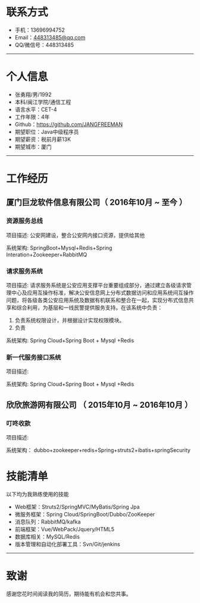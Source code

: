 # 联系方式

- 手机：13696994752
- Email：448313485@qq.com
- QQ/微信号：448313485

---

# 个人信息

 - 张勇翔/男/1992
 - 本科/闽江学院/通信工程
 - 语言水平：CET-4
 - 工作年限：4年
 - Github：https://github.com/JANGFREEMAN
 - 期望职位：Java中级程序员
 - 期望薪资：税前月薪13K
 - 期望城市：厦门

---

# 工作经历

## 厦门巨龙软件信息有限公司（ 2016年10月 ~ 至今 ）

### 资源服务总线
项目描述: 公安网建设，整合公安网内接口资源，提供给其他

系统架构: SpringBoot+Mysql+Redis+Spring Interation+Zookeeper+RabbitMQ

### 请求服务系统

项目描述: 请求服务系统是公安应用支撑平台重要组成部分，通过建立各级请求管理中心及应用互操作标准，解决公安信息网上分布式数据访问和应用系统间互操作问题，将各级各类公安应用系统及数据有机联系和整合在一起，实现分布式信息共享和综合利用，为基层和一线民警提供服务支持。在该系统中负责：

1. 负责系统权限设计，并根据设计实现权限模块。
2. 负责

系统架构: Spring Cloud+Spring Boot + Mysql +Redis

### 新一代服务接口系统

项目描述:

系统架构: Spring Cloud+Spring Boot + Mysql +Redis


## 欣欣旅游网有限公司 （ 2015年10月 ~ 2016年10月 ）

### 叮咚收款
项目描述:

系统架构：    dubbo+zookeeper+redis+Spring+struts2+ibatis+springSecurity

# 技能清单

以下均为我熟练使用的技能

- Web框架：Struts2/SpringMVC/MyBatis/Spring Jpa
- 微服务框架：Spring Cloud/SpringBoot/Dubbo/ZooKeeper
- 消息队列：RabbitMQ/kafka
- 前端框架：Vue/WebPack/Jquery/HTML5
- 数据库相关：MySQL/Redis
- 版本管理和自动化部署工具：Svn/Git/jenkins

---

# 致谢
感谢您花时间阅读我的简历，期待能有机会和您共事。

